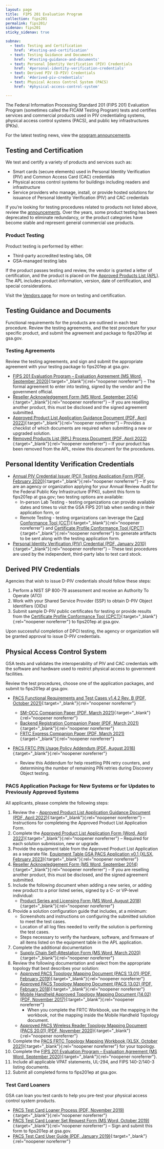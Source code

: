 ```yaml
---
layout: page
title:  FIPS 201 Evaluation Program
collection: fips201
permalink: fips201/
sidenav: fips201
sticky_sidenav: true

subnav:
  - text: Testing and Certification
    href: '#testing-and-certification'
  - text: Testing Guidance and Documents
    href: '#testing-guidance-and-documents'
  - text: Personal Identity Verification (PIV) Credentials
    href: '#personal-identity-verification-credentials'
  - text: Derived PIV (D-PIV) Credentials
    href: '#derived-piv-credentials'
  - text: Physical Access Control System (PACS)
    href: '#physical-access-control-system'

---
```


The Federal Information Processing Standard 201 (FIPS 201) Evaluation Program (sometimes called the FICAM Testing Program) tests and certifies services and commercial products used in PIV credentialing systems, physical access control systems (PACS), and public key infrastructures (PKIs).

For the latest testing news, view the [program announcements]({{site.baseurl}}/fips201/fipsannouncements/).

## Testing and Certification

We test and certify a variety of products and services such as:

- Smart cards (secure elements) used in Personal Identity Verification (PIV) and Common Access Card (CAC) credentials
- Physical access control systems for buildings including readers and infrastructure
- Service providers who manage, install, or provide hosted solutions for issuance of Personal Identity Verification (PIV) and CAC credentials

If you’re looking for testing procedures related to products not listed above, review the [announcements]({{site.baseurl}}/fips201/fipsannouncements/). Over the years, some product testing has been deprecated to eliminate redundancy, or the product categories have become stable and represent general commercial use products.

### Product Testing

Product testing is performed by either:

- Third-party accredited testing labs, OR
- GSA-managed testing labs

If the product passes testing and review, the vendor is granted a letter of certification, and the product is placed on the [Approved Products List (APL)]({{site.baseurl}}/acquisition-professionals/#products). The APL includes product information, version, date of certification, and special considerations.

Visit the [Vendors page]({{site.baseurl}}/vendors/) for more on testing and certification.

## Testing Guidance and Documents

Functional requirements for the products are outlined in each test procedure. Review the testing agreements, and the test procedure for your specific product, and submit the agreement and package to fips201ep at gsa.gov.

### Testing Agreements

Review the testing agreements, and sign and submit the appropriate agreement with your testing package to fips201ep at gsa.gov.

- [FIPS 201 Evaluation Program – Evaluation Agreement (MS Word, September 2020)]({{site.baseurl}}/docs/fips201ep-agreement.docx){:target="_blank"}{:rel="noopener noreferrer"} – The formal agreement to enter into testing, signed by the vendor and the government official.
- [Reseller Acknowledgement Form (MS Word, September 2014)]({{site.baseurl}}/docs/fips201ep-resellerform.docx){:target="_blank"}{:rel="noopener noreferrer"} – If you are reselling another product, this must be disclosed and the signed agreement submitted.
- [Approved Product List Application Guidance Document (PDF, April 2022)]({{site.baseurl}}/docs/fips201ep-Application-guidance.pdf){:target="_blank"}{:rel="noopener noreferrer"} – Provides a checklist of which documents are required when submitting a new or upgraded solution. 
- [Removed Products List (RPL) Process Document (PDF, April 2022)]({{site.baseurl}}/docs/fips201ep-rplprocess.pdf){:target="_blank"}{:rel="noopener noreferrer"} – If your product has been removed from the APL, review this document for the procedures.

## Personal Identity Verification Credentials

- [Annual PIV Credential Issuer (PCI) Testing Application Form (PDF, February 2020)]({{site.baseurl}}/docs/fips201ep-pcitestform.pdf){:target="_blank"}{:rel="noopener noreferrer"} – If you are an agency or organization applying for your Annual Review Audit for the Federal Public Key Infrastructure (FPKI), submit this form to fips201ep at gsa.gov; two testing options are available:
  - In-person Lab Testing - testing organizations can provide available dates and times to visit the GSA FIPS 201 lab when sending in their application form, or
  - Remote Testing - testing organizations can leverage the [Card Conformance Tool (CCT)]({{site.baseurl}}/fpki/tools/cct/){:target="_blank"}{:rel="noopener noreferrer"} and [Certificate Profile Conformance Tool (CPCT)]({{site.baseurl}}/fpki/tools/cpct/){:target="_blank"}{:rel="noopener noreferrer"} to generate artifacts to be sent along with the testing application form.
- [Personal Identity Verification (PIV) Credential (PDF, January 2010)]({{site.baseurl}}/docs/fips201ep-pivtestprocedures.pdf){:target="_blank"}{:rel="noopener noreferrer"} – These test procedures are used by the independent, third-party labs to test card stock.

## Derived PIV Credentials

Agencies that wish to issue D-PIV credentials should follow these steps:
1. Perform a NIST SP 800-79 assessment and receive an Authority To Operate (ATO)
2. Work with your Shared Service Provider (SSP) to obtain D-PIV Object Identifiers (OIDs)
3. Submit sample D-PIV public certificates for testing or provide results from the [Certificate Profile Conformance Tool (CPCT)]({{site.baseurl}}/fpki/tools/cpct/){:target="_blank"}{:rel="noopener noreferrer"} to fips201ep at gsa.gov.

Upon successful completion of DPCI testing, the agency or organization will be granted approval to issue D-PIV credentials.

## Physical Access Control System

GSA tests and validates the interoperability of PIV and CAC credentials with the software and hardware used to restrict physical access to government facilities. 

Review the test procedures, choose one of the application packages, and submit to fips201ep at gsa.gov.

- [PACS Functional Requirements and Test Cases v1.4.2 Rev. B (PDF, October 2021)]({{site.baseurl}}/docs/fips201ep-pacsfrtc.pdf){:target="_blank"}{:rel="noopener noreferrer"}
    - [SM-OCC Companion Paper (PDF, March 2021)]({{site.baseurl}}/docs/fips201ep-smocc.pdf){:target="_blank"}{:rel="noopener noreferrer"}
    - [Backend Registration Companion Paper (PDF, March 2021)]({{site.baseurl}}/docs/fips201ep-brcp.pdf){:target="_blank"}{:rel="noopener noreferrer"}
    - [FRTC Express Companion Paper (PDF, March 2021)]({{site.baseurl}}/docs/fips201ep-frtcexpress.pdf){:target="_blank"}{:rel="noopener noreferrer"}
- [PACS FRTC PIN Usage Policy Addendum (PDF, August 2018)]({{site.baseurl}}/docs/fips201ep-pacsfrtcpin.pdf){:target="_blank"}{:rel="noopener noreferrer"}

    - Review this Addendum for help resetting PIN retry counters, and determining the number of remaining PIN retries during Discovery Object testing.

### PACS Application Package for New Systems or for Updates to Previously Approved Systems

All applicants, please complete the following steps:

1. Review the - [Approved Product List Application Guidance Document (PDF, April 2022)]({{site.baseurl}}/docs/fips201ep-Application-guidance.pdf){:target="_blank"}{:rel="noopener noreferrer"} – Instructions for completeing the Approved Product List Application Form.
2. Complete the [Approved Product List Application Form (Word, April 2022)]({{site.baseurl}}/docs/fips201ep-application-form.docx){:target="_blank"}{:rel="noopener noreferrer"} – Required for each solution submission, new or upgrade.
3. Provide the equipment table from the Approved Product List Application as a separate file. [Equipment Table GSA PACS Application v0.1 (XLSX, February 2023)]({{site.baseurl}}/docs/equipment-table-gsa-pacs-application.xlsx){:target="_blank"}{:rel="noopener noreferrer"}
4. [Reseller Acknowledgement Form (MS Word, September 2014)]({{site.baseurl}}/docs/fips201ep-resellerform.docx){:target="_blank"}{:rel="noopener noreferrer"} – If you are reselling another product, this must be disclosed, and the signed agreement submitted.
5. Include the following  document when adding a new series, or adding new product to a prior listed series, signed by a C- or VP-level individual:
    - [Product Series and Licensing Form (MS Word, August 2018)]({{site.baseurl}}/docs/pacsapp-licensingform.docx){:target="_blank"}{:rel="noopener noreferrer"}
6. Provide a solution configuration guide that includes, at a minimum:
    - Screenshots and instructions on configuring the submitted solution to meet the test cases.
    - Location of all log files needed to verify the solution is performing the test cases.
    - Steps necessary to verify the hardware, software, and firmware of all items listed on the equipment table in the APL application.
7. Complete the additional documentation 
    - [Supply Chain Self-Attestation Form (MS Word, March 2020)]({{site.baseurl}}/docs/pacsapp-supplyattestationform.docx){:target="_blank"}{:rel="noopener noreferrer"}
8. Review the following documentation and select from the appropriate topology that best describes your solution:
    - [Approved PACS Topology Mapping Document (PACS 13.01) (PDF, February 2019)]({{site.baseurl}}/docs/pacsapp-pacs1301.pdf){:target="_blank"}{:rel="noopener noreferrer"}
    - [Approved PACS Topology Mapping Document (PACS 13.02) (PDF, February 2018)]({{site.baseurl}}/docs/pacsapp-pacs1302.pdf){:target="_blank"}{:rel="noopener noreferrer"}
    - [Mobile Handheld Approved Topology Mapping Document (14.02) (PDF, November 2017)]({{site.baseurl}}/docs/pacsapp-mobile1402.pdf){:target="_blank"}{:rel="noopener noreferrer"}
      - When you complete the FRTC Workbook, use the mapping in the workbook, not the mapping inside the Mobile Handheld Topology document.
    - [Approved PACS Wireless Reader Topology Mapping Document (PACS 20.01) (PDF, November 2020)]({{site.baseurl}}/docs/pacsapp-wireless2001.pdf){:target="_blank"}{:rel="noopener noreferrer"}
9. Complete the [PACS FRTC Topology Mapping Workbook (XLSX, October 2021)]({{site.baseurl}}/docs/pacsapp-frtcworkbook.xlsx){:target="_blank"}{:rel="noopener noreferrer"} for your topology.
10. Complete the [FIPS 201 Evaluation Program – Evaluation Agreement (MS Word, September 2020)]({{site.baseurl}}/docs/fips201ep-agreement.docx){:target="_blank"}{:rel="noopener noreferrer"}.
11. Include all applicable VPAT statements, UL-294, and FIPS 140-2/140-3 listing documents.
12. Submit all completed forms to fips201ep at gsa.gov.

### Test Card Loaners

GSA can loan you test cards to help you pre-test your physical access control system products.

- [PACS Test Card Loaner Process (PDF, November 2019)]({{site.baseurl}}/docs/pacstest-process.pdf){:target="_blank"}{:rel="noopener noreferrer"}
- [PACS Test Card Loaner Set Request Form (MS Word, October 2019)]({{site.baseurl}}/docs/pacstest-loanerrequestform.docx){:target="_blank"}{:rel="noopener noreferrer"} – Sign and submit this form to fips201ep at gsa.gov.
- [PACS Test Card User Guide (PDF, January 2019)]({{site.baseurl}}/docs/pacstest-testuserguide.pdf){:target="_blank"}{:rel="noopener noreferrer"}
